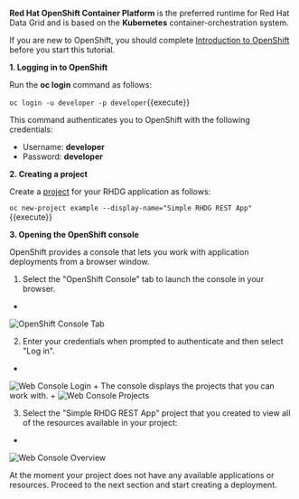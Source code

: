 **Red Hat OpenShift Container Platform** is the preferred runtime for Red Hat Data Grid and is based on the **Kubernetes** container-orchestration system.

If you are new to OpenShift, you should complete [Introduction to OpenShift]( https://learn.openshift.com/introduction/) before you start this tutorial.


**1. Logging in to OpenShift**

Run the **oc login** command as follows:

`oc login -u developer -p developer`{{execute}}

This command authenticates you to OpenShift with the following credentials:
* Username: **developer**
* Password: **developer**

**2. Creating a project**

Create a [project](https://docs.openshift.com/container-platform/3.6/architecture/core_concepts/projects_and_users.html#projects) for your RHDG application as follows:

`oc new-project example --display-name="Simple RHDG REST App"`{{execute}}

**3. Opening the OpenShift console**

OpenShift provides a console that lets you work with application deployments from a browser window.

1. Select the "OpenShift Console" tab to launch the console in your browser.
+
![OpenShift Console Tab](https://raw.githubusercontent.com/vblagoje/intro-katacoda/master/assets/middleware/rhoar-getting-started-rhdg/openshift-console-tab.png)

2. Enter your credentials when prompted to authenticate and then select "Log in".
+
![Web Console Login](https://raw.githubusercontent.com/vblagoje/intro-katacoda/master/assets/middleware/rhoar-getting-started-rhdg/login.png)
+
The console displays the projects that you can work with.
+
![Web Console Projects](https://raw.githubusercontent.com/vblagoje/intro-katacoda/master/assets/middleware/rhoar-getting-started-rhdg/projects.png)

3. Select the "Simple RHDG REST App" project that you created to view all of the resources available in your project:
+
![Web Console Overview](https://raw.githubusercontent.com/vblagoje/intro-katacoda/master/assets/middleware/rhoar-getting-started-rhdg/overview.png)

At the moment your project does not have any available applications or resources. Proceed to the next section and start creating a deployment.
